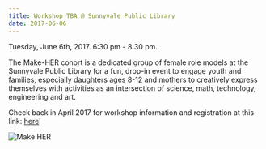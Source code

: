 ```yaml
---
title: Workshop TBA @ Sunnyvale Public Library
date: 2017-06-06
---
```


Tuesday, June 6th, 2017. 6:30 pm - 8:30 pm.

​The Make-HER cohort is a dedicated group of female role models at the Sunnyvale Public Library for a fun, drop-in event to engage youth and families, especially daughters ages 8-12 and mothers to creatively express themselves with activities as an intersection of science, math, technology, engineering and art.

Check back in April 2017 for workshop information and registration at this link: [here](https://sunnyvalemakeher.wordpress.com/make-her-workshops/)!

![Make HER](/make-her.jpeg)
